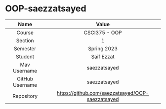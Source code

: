 # OOP-saezzatsayed

|Name	| Value|
|:-----:|:-----:|
|Course	| CSCI375 - OOP|
|Section	| 1|
|Semester	| Spring 2023|
|Student | Saif Ezzat|
|Mav Username |	saezzatsayed|
|GitHub Username | saezzatsayed|
|Repository | https://github.com/saezzatsayed/OOP-saezzatsayed|
